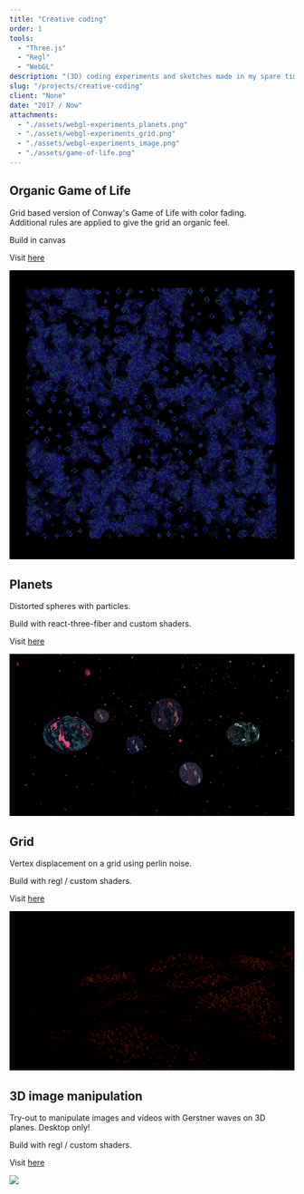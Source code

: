 ```yaml
---
title: "Creative coding"
order: 1
tools:
  - "Three.js"
  - "Regl"
  - "WebGL"
description: "(3D) coding experiments and sketches made in my spare time"
slug: "/projects/creative-coding"
client: "None"
date: "2017 / Now"
attachments:
  - "./assets/webgl-experiments_planets.png"
  - "./assets/webgl-experiments_grid.png"
  - "./assets/webgl-experiments_image.png"
  - "./assets/game-of-life.png"
---
```


<div class="project--webgl content__wrapper">
<div class="content__left">

## Organic Game of Life

Grid based version of Conway's Game of Life with color fading.<br/>
Additional rules are applied to give the grid an organic feel.

Build in canvas

Visit <a href="https://fabiantjoeaon.github.io/game_of_life/" target="_blank">here</a>

</div>
<div class="content__right vert-align w-50">

<img src="./assets/game-of-life.png" />

</div>
</div>

<div class="project--webgl content__wrapper">
<div class="content__left">

## Planets

Distorted spheres with particles.<br/>

Build with react-three-fiber and custom shaders.

Visit <a href="https://webgl-planets.netlify.app/" target="_blank">here</a>

</div>
<div class="content__right vert-align w-50">

<img src="./assets/webgl-experiments_planets.png" />

</div>
</div>

<div class="project--webgl content__wrapper">
<div class="content__left">

## Grid

Vertex displacement on a grid using perlin noise.<br/>

Build with regl / custom shaders.

Visit <a href="https://fabiantjoeaon.github.io/grid-vertex-displacement/" target="_blank">here</a>

</div>
<div class="content__right vert-align w-50">

<img src="./assets/webgl-experiments_grid.png" />

</div>
</div>

<div class="project--webgl content__wrapper">
<div class="content__left">

## 3D image manipulation

Try-out to manipulate images and videos with Gerstner waves on 3D planes.
Desktop only!<br/>

Build with regl / custom shaders.

Visit <a href="https://fabiantjoeaon.github.io/webgl-image-manipulation/" target="_blank">here</a>

</div>
<div class="content__right vert-align w-50">

<img src="./assets/webgl-experiments_image.png" />

</div>
</div>

<!--
<div class="project--webgl content__wrapper">
<div class="content__left">

## Meta balls / blobs

<strong>Early work</strong>

Small sketch when I just started out with WebGL that implements a <a target="_blank" href="https://threejs.org/examples/webgl_marchingcubes.html">marching cubes algorithm</a>
together with gravitational pull.

Build with THREE.

Visit <a href="https://fabiantjoeaon.github.io/gravitational-attraction-marching-cubes/" target="_blank">here</a>

</div>
<div class="content__right vert-align w-50">

<img src="./assets/webgl-experiments_march_cubes.png" />

</div>
</div>

<div class="project--webgl content__wrapper">
<div class="content__left">

## Animated noise

<strong>Early work</strong>

Animated perlin noise on a sphere, first try-out writing shaders

Build with THREE and custom shaders.

Visit <a href="https://fabiantjoeaon.github.io/sphere-perlin-vertex/" target="_blank">here</a>

</div>
<div class="content__right vert-align w-50">

<img src="./assets/webgl-experiments_perlin.png" />

</div>
</div>
-->